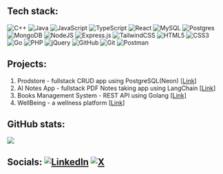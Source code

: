 ## Tech stack:
![C++](https://img.shields.io/badge/c++-%2300599C.svg?style=flat-square&logo=c%2B%2B&logoColor=white) ![Java](https://img.shields.io/badge/java-%23ED8B00.svg?style=flat-square&logo=openjdk&logoColor=white) ![JavaScript](https://img.shields.io/badge/javascript-%23323330.svg?style=flat-square&logo=javascript&logoColor=%23F7DF1E) ![TypeScript](https://img.shields.io/badge/typescript-%23007ACC.svg?style=flat-square&logo=typescript&logoColor=white) ![React](https://img.shields.io/badge/react-%2320232a.svg?style=flat-square&logo=react&logoColor=%2361DAFB) ![MySQL](https://img.shields.io/badge/mysql-4479A1.svg?style=flat-square&logo=mysql&logoColor=white) ![Postgres](https://img.shields.io/badge/postgres-%23316192.svg?style=flat-square&logo=postgresql&logoColor=white) ![MongoDB](https://img.shields.io/badge/MongoDB-%234ea94b.svg?style=flat-square&logo=mongodb&logoColor=white) ![NodeJS](https://img.shields.io/badge/node.js-6DA55F?style=flat-square&logo=node.js&logoColor=white) ![Express.js](https://img.shields.io/badge/express.js-%23404d59.svg?style=flat-square&logo=express&logoColor=%2361DAFB) ![TailwindCSS](https://img.shields.io/badge/tailwindcss-%2338B2AC.svg?style=flat-square&logo=tailwind-css&logoColor=white) ![HTML5](https://img.shields.io/badge/html5-%23E34F26.svg?style=flat-square&logo=html5&logoColor=white) ![CSS3](https://img.shields.io/badge/css3-%231572B6.svg?style=flat-square&logo=css3&logoColor=white) ![Go](https://img.shields.io/badge/go-%2300ADD8.svg?style=flat-square&logo=go&logoColor=white) ![PHP](https://img.shields.io/badge/php-%23777BB4.svg?style=flat-square&logo=php&logoColor=white) ![jQuery](https://img.shields.io/badge/jquery-%230769AD.svg?style=flat-square&logo=jquery&logoColor=white) ![GitHub](https://img.shields.io/badge/github-%23121011.svg?style=flat-square&logo=github&logoColor=white) ![Git](https://img.shields.io/badge/git-%23F05033.svg?style=flat-square&logo=git&logoColor=white) ![Postman](https://img.shields.io/badge/Postman-FF6C37?style=flat-square&logo=postman&logoColor=white)

## Projects: 
1. Prodstore - fullstack CRUD app using PostgreSQL(Neon) [[Link]](https://github.com/ankux/Product-Store)
2. AI Notes App - fullstack PDF Notes taking app using LangChain [[Link]](https://github.com/ankux/AI-Notes-App) 
2. Books Management System - REST API using Golang [[Link]](https://github.com/ankux/books-management-go)
3. WellBeing - a wellness platform [[Link]](https://github.com/ankux/WellBeing)

## GitHub stats:
<!--![](https://github-readme-stats.vercel.app/api?username=ankux&theme=dark&hide_border=false&include_all_commits=true&count_private=true) -->
![](https://github-readme-streak-stats.herokuapp.com/?user=ankux&theme=dark&hide_border=false)
<!-- ![](https://github-readme-stats.vercel.app/api/top-langs/?username=ankux&theme=dark&hide_border=false&include_all_commits=true&count_private=true&layout=compact) -->

<!-- ## 🏆 GitHub Trophies
![](https://github-profile-trophy.vercel.app/?username=ankux&theme=radical&no-frame=false&no-bg=true&margin-w=4) -->

## Socials: [![LinkedIn](https://custom-icon-badges.demolab.com/badge/LinkedIn-0A66C2?logo=linkedin-white&logoColor=fff)](https://linkedin.com/in/ankux) [![X](https://img.shields.io/badge/X-black.svg?logo=X&logoColor=white)](https://x.com/ankooooosh)  



<!-- Proudly created with GPRM ( https://gprm.itsvg.in ) -->

